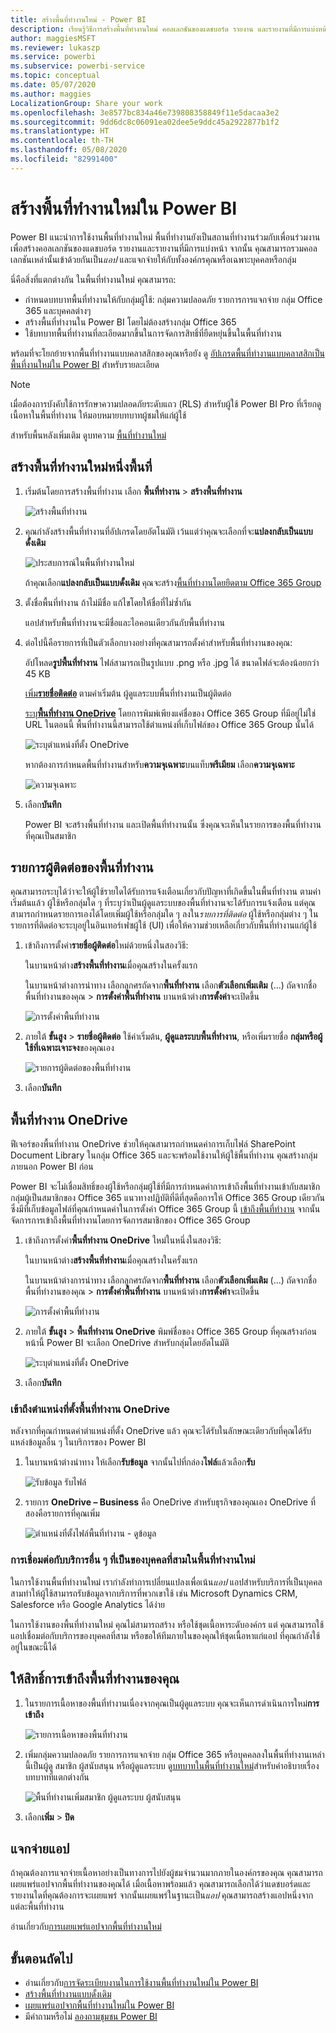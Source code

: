```yaml
---
title: สร้างพื้นที่ทำงานใหม่ - Power BI
description: เรียนรู้วิธีการสร้างพื้นที่ทำงานใหม่ คอลเลกชันของแดชบอร์ด รายงาน และรายงานที่มีการแบ่งหน้าที่สร้างขึ้นเพื่อนำเสนอเมทริกซ์หลักสำหรับองค์กรของคุณ
author: maggiesMSFT
ms.reviewer: lukaszp
ms.service: powerbi
ms.subservice: powerbi-service
ms.topic: conceptual
ms.date: 05/07/2020
ms.author: maggies
LocalizationGroup: Share your work
ms.openlocfilehash: 3e8577bc834a46e739808358849f11e5dacaa3e2
ms.sourcegitcommit: 9dd6dc8c06091ea02dee5e9ddc45a2922877b1f2
ms.translationtype: HT
ms.contentlocale: th-TH
ms.lasthandoff: 05/08/2020
ms.locfileid: "82991400"
---
```

# <a name="create-the-new-workspaces-in-power-bi"></a>สร้างพื้นที่ทำงานใหม่ใน Power BI

Power BI แนะนำการใช้งานพื้นที่ทำงานใหม่ พื้นที่ทำงานยังเป็นสถานที่ทำงานร่วมกับเพื่อนร่วมงานเพื่อสร้างคอลเลกชันของแดชบอร์ด รายงานและรายงานที่มีการแบ่งหน้า จากนั้น คุณสามารถรวมคอลเลกชันเหล่านั้นเข้าด้วยกันเป็น*แอป* และแจกจ่ายให้กับทั้งองค์กรคุณหรือเฉพาะบุคคลหรือกลุ่ม

นี่คือสิ่งที่แตกต่างกัน ในพื้นที่ทำงานใหม่ คุณสามารถ:

- กำหนดบทบาทพื้นที่ทำงานให้กับกลุ่มผู้ใช้: กลุ่มความปลอดภัย รายการการแจกจ่าย กลุ่ม Office 365 และบุคคลต่างๆ
- สร้างพื้นที่ทำงานใน Power BI โดยไม่ต้องสร้างกลุ่ม Office 365
- ใช้บทบาทพื้นที่ทำงานที่ละเอียดมากขึ้นในการจัดการสิทธิ์ที่ยืดหยุ่นขึ้นในพื้นที่ทำงาน

พร้อมที่จะโยกย้ายจากพื้นที่ทำงานแบบคลาสสิกของคุณหรือยัง ดู [อัปเกรดพื้นที่ทำงานแบบคลาสสิกเป็นพื้นที่งานใหม่ใน Power BI](designer/service-upgrade-workspaces.md) สำหรับรายละเอียด

> [!NOTE]
> เมื่อต้องการบังคับใช้การรักษาความปลอดภัยระดับแถว (RLS) สำหรับผู้ใช้ Power BI Pro ที่เรียกดูเนื้อหาในพื้นที่ทำงาน ให้มอบหมายบทบาทผู้ชมให้แก่ผู้ใช้

สำหรับพื้นหลังเพิ่มเติม ดูบทความ [พื้นที่ทำงานใหม่](service-new-workspaces.md)

## <a name="create-one-of-the-new-workspaces"></a>สร้างพื้นที่ทำงานใหม่หนึ่งพื้นที่

1. เริ่มต้นโดยการสร้างพื้นที่ทำงาน เลือก **พื้นที่ทำงาน** > **สร้างพื้นที่ทำงาน**
   
     ![สร้างพื้นที่ทำงาน](media/service-create-the-new-workspaces/power-bi-workspace-create.png)

2. คุณกำลังสร้างพื้นที่ทำงานที่อัปเกรดโดยอัตโนมัติ เว้นแต่ว่าคุณจะเลือกที่จะ**แปลงกลับเป็นแบบดั้งเดิม**
   
     ![ประสบการณ์ในพื้นที่ทำงานใหม่](media/service-create-the-new-workspaces/power-bi-new-workspace.png)
     
     ถ้าคุณเลือก**แปลงกลับเป็นแบบดั้งเดิม** คุณจะสร้าง[พื้นที่ทำงานโดยยึดตาม Office 365 Group](service-create-workspaces.md) 

2. ตั้งชื่อพื้นที่ทำงาน ถ้าไม่มีชื่อ แก้ไขโดยให้ชื่อที่ไม่ซ้ำกัน
   
     แอปสำหรับพื้นที่ทำงานจะมีชื่อและไอคอนเดียวกันกับพื้นที่ทำงาน
   
1. ต่อไปนี้คือรายการที่เป็นตัวเลือกบางอย่างที่คุณสามารถตั้งค่าสำหรับพื้นที่ทำงานของคุณ:

    อัปโหลด**รูปพื้นที่ทำงาน** ไฟล์สามารถเป็นรูปแบบ .png หรือ .jpg ได้ ขนาดไฟล์จะต้องน้อยกว่า 45 KB
    
    [เพิ่ม**รายชื่อติดต่อ**](#workspace-contact-list) ตามค่าเริ่มต้น ผู้ดูแลระบบพื้นที่ทำงานเป็นผู้ติดต่อ 
    
    [ระบุ**พื้นที่ทำงาน OneDrive**](#workspace-onedrive) โดยการพิมพ์เพียงแค่ชื่อของ Office 365 Group ที่มีอยู่ไม่ใช่ URL ในตอนนี้ พื้นที่ทำงานนี้สามารถใช้ตำแหน่งที่เก็บไฟล์ของ Office 365 Group นั้นได้ 

    ![ระบุตำแหน่งที่ตั้ง OneDrive](media/service-create-the-new-workspaces/power-bi-new-workspace-onedrive.png)

    หากต้องการกำหนดพื้นที่ทำงานสำหรับ**ความจุเฉพาะ**บนแท็บ**พรีเมียม** เลือก**ความจุเฉพาะ**
     
    ![ความจุเฉพาะ](media/service-create-the-new-workspaces/power-bi-workspace-premium.png)

1. เลือก**บันทึก**

    Power BI จะสร้างพื้นที่ทำงาน และเปิดพื้นที่ทำงานนั้น ซึ่งคุณจะเห็นในรายการของพื้นที่ทำงานที่คุณเป็นสมาชิก 

## <a name="workspace-contact-list"></a>รายการผู้ติดต่อของพื้นที่ทำงาน

คุณสามารถระบุได้ว่าจะให้ผู้ใช้รายใดได้รับการแจ้งเตือนเกี่ยวกับปัญหาที่เกิดขึ้นในพื้นที่ทำงาน ตามค่าเริ่มต้นแล้ว ผู้ใช้หรือกลุ่มใด ๆ ที่ระบุว่าเป็นผู้ดูแลระบบของพื้นที่ทำงานจะได้รับการแจ้งเตือน แต่คุณสามารถกำหนดรายการเองได้โดยเพิ่มผู้ใช้หรือกลุ่มใด ๆ ลงใน*รายการที่ติดต่อ* ผู้ใช้หรือกลุ่มต่าง ๆ ในรายการที่ติดต่อจะระบุอยู่ในอินเทอร์เฟซผู้ใช้ (UI) เพื่อให้ความช่วยเหลือเกี่ยวกับพื้นที่ทำงานแก่ผู้ใช้

1. เข้าถึงการตั้งค่า**รายชื่อผู้ติดต่อ**ใหม่ด้วยหนึ่งในสองวิธี:

    ในบานหน้าต่าง**สร้างพื้นที่ทำงาน**เมื่อคุณสร้างในครั้งแรก

    ในบานหน้าต่างการนำทาง เลือกลูกศรถัดจาก**พื้นที่ทำงาน** เลือก**ตัวเลือกเพิ่มเติม** (...) ถัดจากชื่อพื้นที่ทำงานของคุณ > **การตั้งค่าพื้นที่ทำงาน** บานหน้าต่าง**การตั้งค่า**จะเปิดขึ้น

    ![การตั้งค่าพื้นที่ทำงาน](media/service-create-the-new-workspaces/power-bi-workspace-new-settings.png)

2. ภายใต้ **ขั้นสูง** > **รายชื่อผู้ติดต่อ** ใช้ค่าเริ่มต้น, **ผู้ดูแลระบบพื้นที่ทำงาน**, หรือเพิ่มรายชื่อ **กลุ่มหรือผู้ใช้ที่เฉพาะเจาะจง**ของคุณเอง 

    ![รายการผู้ติดต่อของพื้นที่ทำงาน](media/service-create-the-new-workspaces/power-bi-workspace-contacts.png)

3. เลือก**บันทึก**

## <a name="workspace-onedrive"></a>พื้นที่ทำงาน OneDrive

ฟีเจอร์ของพื้นที่ทำงาน OneDrive ช่วยให้คุณสามารถกำหนดค่าการเก็บไฟล์ SharePoint Document Library ในกลุ่ม Office 365 และจะพร้อมใช้งานให้ผู้ใช้พื้นที่ทำงาน คุณสร้างกลุ่มภายนอก Power BI ก่อน 

Power BI จะไม่เชื่อมสิทธิ์ของผู้ใช้หรือกลุ่มผู้ใช้ที่มีการกำหนดค่าการเข้าถึงพื้นที่ทำงานเข้ากับสมาชิกกลุ่มผู้เป็นสมาชิกของ Office 365 แนวทางปฏิบัติที่ดีที่สุดคือการให้ Office 365 Group เดียวกันซึ่งมีที่เก็บข้อมูลไฟล์ที่คุณกำหนดค่าในการตั้งค่า Office 365 Group นี้ [เข้าถึงพื้นที่ทำงาน](#give-access-to-your-workspace) จากนั้นจัดการการเข้าถึงพื้นที่ทำงานโดยการจัดการสมาชิกของ Office 365 Group 

1. เข้าถึงการตั้งค่า**พื้นที่ทำงาน OneDrive** ใหม่ในหนึ่งในสองวิธี:

    ในบานหน้าต่าง**สร้างพื้นที่ทำงาน**เมื่อคุณสร้างในครั้งแรก

    ในบานหน้าต่างการนำทาง เลือกลูกศรถัดจาก**พื้นที่ทำงาน** เลือก**ตัวเลือกเพิ่มเติม** (...) ถัดจากชื่อพื้นที่ทำงานของคุณ > **การตั้งค่าพื้นที่ทำงาน** บานหน้าต่าง**การตั้งค่า**จะเปิดขึ้น

    ![การตั้งค่าพื้นที่ทำงาน](media/service-create-the-new-workspaces/power-bi-workspace-new-settings.png)

2. ภายใต้ **ขั้นสูง** > **พื้นที่ทำงาน OneDrive** พิมพ์ชื่อของ Office 365 Group ที่คุณสร้างก่อนหน้านี้ Power BI จะเลือก OneDrive สำหรับกลุ่มโดยอัตโนมัติ

    ![ระบุตำแหน่งที่ตั้ง OneDrive](media/service-create-the-new-workspaces/power-bi-new-workspace-onedrive.png)

3. เลือก**บันทึก**

### <a name="access-the-workspace-onedrive-location"></a>เข้าถึงตำแหน่งที่ตั้งพื้นที่ทำงาน OneDrive

หลังจากที่คุณกำหนดค่าตำแหน่งที่ตั้ง OneDrive แล้ว คุณจะได้รับในลักษณะเดียวกับที่คุณได้รับแหล่งข้อมูลอื่น ๆ ในบริการของ Power BI

1. ในบานหน้าต่างนำทาง ให้เลือก**รับข้อมูล** จากนั้นไปที่กล่อง**ไฟล์**แล้วเลือก**รับ**

    ![รับข้อมูล รับไฟล์](media/service-create-the-new-workspaces/power-bi-get-data-files.png)

1.  รายการ **OneDrive – Business** คือ OneDrive สำหรับธุรกิจของคุณเอง OneDrive ที่สองคือรายการที่คุณเพิ่ม

    ![ตำแหน่งที่ตั้งไฟล์พื้นที่ทำงาน - ดูข้อมูล](media/service-create-the-new-workspaces/power-bi-new-workspace-get-data-onedrive.png)

### <a name="connecting-to-third-party-services-in-new-workspaces"></a>การเชื่อมต่อกับบริการอื่น ๆ ที่เป็นของบุคคลที่สามในพื้นที่ทำงานใหม่

ในการใช้งานพื้นที่ทำงานใหม่ เรากำลังทำการเปลี่ยนแปลงเพื่อเน้น*แอป* แอปสำหรับบริการที่เป็นบุคคลสามทำให้ผู้ใช้สามารถรับข้อมูลจากบริการที่พวกเขาใช้ เช่น Microsoft Dynamics CRM, Salesforce หรือ Google Analytics ได้ง่าย

ในการใช้งานของพื้นที่ทำงานใหม่ คุณไม่สามารถสร้าง หรือใช้ชุดเนื้อหาระดับองค์กร แต่ คุณสามารถใช้แอปเชื่อมต่อกับบริการของบุคคลที่สาม หรือขอให้ทีมภายในของคุณให้ชุดเนื้อหาแก่แอป ที่คุณกำลังใช้อยู่ในขณะนี้ได้ 

## <a name="give-access-to-your-workspace"></a>ให้สิทธิ์การเข้าถึงพื้นที่ทำงานของคุณ

1. ในรายการเนื้อหาของพื้นที่ทำงานเนื่องจากคุณเป็นผู้ดูแลระบบ คุณจะเห็นการดำเนินการใหม่**การเข้าถึง**

    ![รายการเนื้อหาของพื้นที่ทำงาน](media/service-create-the-new-workspaces/power-bi-workspace-access-icon.png)

1. เพิ่มกลุ่มความปลอดภัย รายการการแจกจ่าย กลุ่ม Office 365 หรือบุคคลลงในพื้นที่ทำงานเหล่านี้เป็นผู้ดู สมาชิก ผู้สนับสนุน หรือผู้ดูแลระบบ ดู[บทบาทในพื้นที่ทำงานใหม่](service-new-workspaces.md#roles-in-the-new-workspaces)สำหรับคำอธิบายเรื่องบทบาทที่แตกต่างกัน

    ![พื้นที่ทำงานเพิ่มสมาชิก ผู้ดูแลระบบ ผู้สนับสนุน](media/service-create-the-new-workspaces/power-bi-workspace-add-members.png)

9. เลือก**เพิ่ม** > **ปิด**


## <a name="distribute-an-app"></a>แจกจ่ายแอป

ถ้าคุณต้องการแจกจ่ายเนื้อหาอย่างเป็นทางการไปยังผู้ชมจำนวนมากภายในองค์กรของคุณ คุณสามารถเผยแพร่แอปจากพื้นที่ทำงานของคุณได้  เมื่อเนื้อหาพร้อมแล้ว คุณสามารถเลือกได้ว่าแดชบอร์ดและรายงานใดที่คุณต้องการจะเผยแพร่ จากนั้นเผยแพร่ในฐานะเป็น*แอป* คุณสามารถสร้างแอปหนึ่งจากแต่ละพื้นที่ทำงาน

อ่านเกี่ยวกับ[การเผยแพร่แอปจากพื้นที่ทำงานใหม่](service-create-distribute-apps.md)

## <a name="next-steps"></a>ขั้นตอนถัดไป
* อ่านเกี่ยวกับ[การจัดระเบียบงานในการใช้งานพื้นที่ทำงานใหม่ใน Power BI](service-new-workspaces.md)
* [สร้างพื้นที่ทำงานแบบดั้งเดิม](service-create-workspaces.md)
* [เผยแพร่แอปจากพื้นที่ทำงานใหม่ใน Power BI ](service-create-distribute-apps.md)
* มีคำถามหรือไม่ [ลองถามชุมชน Power BI](https://community.powerbi.com/)
